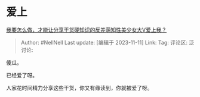 # 爱上
[我要怎么做，才能让分享干货硬知识的反差萌知性美少女大V爱上我？](https://www.zhihu.com/question/629673728/answer/3285306665)

> Author: #NellNell
> Last update: [编辑于 2023-11-11]
> Link:
> Tag:
> 评论区:
> 泛讨论:

傻瓜。

已经爱了呀。

人家花时间精力分享这些干货，你又有缘读到，你就被爱了呀。
